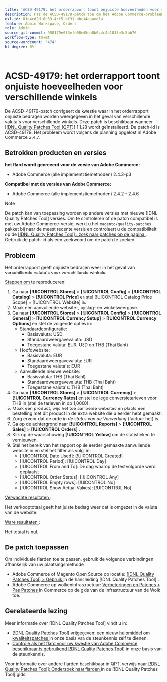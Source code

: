 ```yaml
---
title: 'ACSD-49179: het orderrapport toont onjuiste hoeveelheden voor verschillende winkels.'
description: Pas de ACSD-49179-patch toe om het Adobe Commerce-probleem op te lossen, waarbij in het orderrapport onjuiste bedragen worden weergegeven in het geval van verschillende valuta's voor verschillende winkels.
exl-id: 01e4cd2d-6c33-4cf5-bf31-bbc34eaaed1a
feature: Admin Workspace, Orders
role: Admin
source-git-commit: 958179e0f3efe08e65ea8b0c4c4e1015e3c5bb76
workflow-type: tm+mt
source-wordcount: '474'
ht-degree: 0%

---
```


# ACSD-49179: het orderrapport toont onjuiste hoeveelheden voor verschillende winkels

De ACSD-49179-patch corrigeert de kwestie waar in het orderrapport onjuiste bedragen worden weergegeven in het geval van verschillende valuta&#39;s voor verschillende winkels. Deze patch is beschikbaar wanneer [[!DNL Quality Patches Tool (QPT)]](/help/announcements/adobe-commerce-announcements/magento-quality-patches-released-new-tool-to-self-serve-quality-patches.md) 1.1.28 wordt geïnstalleerd. De patch-id is ACSD-49179. Het probleem wordt volgens de planning opgelost in Adobe Commerce 2.4.7.

## Betrokken producten en versies

**het flard wordt gecreeerd voor de versie van Adobe Commerce:**

* Adobe Commerce (alle implementatiemethoden) 2.4.3-p3

**Compatibel met de versies van Adobe Commerce:**

* Adobe Commerce (alle implementatiemethoden) 2.4.2 - 2.4.6

>[!NOTE]
>
>De patch kan van toepassing worden op andere versies met nieuwe [!DNL Quality Patches Tool] versies. Om te controleren of de patch compatibel is met uw Adobe Commerce-versie, werkt u het `magento/quality-patches` -pakket bij naar de meest recente versie en controleert u de compatibiliteit op de [[!DNL Quality Patches Tool] : zoek naar patches op de pagina ](https://experienceleague.adobe.com/tools/commerce-quality-patches/index.html?lang=nl-NL) . Gebruik de patch-id als een zoekwoord om de patch te zoeken.

## Probleem

Het orderrapport geeft onjuiste bedragen weer in het geval van verschillende valuta&#39;s voor verschillende winkels.

<u> Stappen om </u> te reproduceren:

1. Ga naar **[!UICONTROL Stores]** > **[!UICONTROL Config]** > **[!UICONTROL Catalog]** > **[!UICONTROL Price]** en stel [!UICONTROL Catalog Price Scope] = [!UICONTROL Website] in.
1. Maak een aanvullende website-, opslag- en winkelweergave.
1. Ga naar **[!UICONTROL Stores]** > **[!UICONTROL Config]** > **[!UICONTROL General]** > **[!UICONTROL Currency Setup]** > **[!UICONTROL Currency Options]** en stel de volgende opties in:
   * Standaardconfiguratie:
      * Basisvaluta: USD
      * Standaardweergavevaluta: USD
      * Toegestane valuta: EUR, USD en THB (Thai Baht)
   * Hoofdwebsite:
      * Basisvaluta: EUR
      * Standaardweergavevaluta: EUR
      * Toegestane valuta&#39;s: EUR
   * Aanvullende nieuwe website:
      * Basisvaluta: THB (Thai Baht)
      * Standaardweergavevaluta: THB (Thai Baht)
      * Toegestane valuta&#39;s: THB (Thai Baht)
1. Ga naar **[!UICONTROL Stores]** > **[!UICONTROL Currency]** > **[!UICONTROL Currency Rates]** en stel de lege conversietarieven voor THB in (stel de tarieven in op 1,0000).
1. Maak een product, wijs het toe aan beide websites en plaats een bestelling met dit product in de extra website die u eerder hebt gemaakt.
1. Zorg ervoor dat de orde in *de status van de Verwerking* (factuur het) is.
1. Ga op de achtergrond naar **[!UICONTROL Reports]** > **[!UICONTROL Sales]** > **[!UICONTROL Orders]** .
1. Klik op de waarschuwing **[!UICONTROL Yellow]** om de statistieken te vernieuwen.
1. Stel het bereik van het rapport op de eerder gemaakte aanvullende website in en stel het filter als volgt in:
   * [!UICONTROL Date Used]: [!UICONTROL Created]
   * [!UICONTROL Period]: [!UICONTROL Day]
   * [!UICONTROL From and To]: De dag waarop de testvolgorde werd geplaatst
   * [!UICONTROL Order Status]: [!UICONTROL Any]
   * [!UICONTROL Empty rows]: [!UICONTROL No]
   * [!UICONTROL Show Actual Values]: [!UICONTROL No]

<u> Verwachte resultaten </u>:

Het verkooptotaal geeft het juiste bedrag weer dat is omgezet in de valuta van de website.

<u> Ware resultaten </u>:

Het totaal is nul.

## De patch toepassen

Om individuele flarden toe te passen, gebruik de volgende verbindingen afhankelijk van uw plaatsingsmethode:

* Adobe Commerce of Magento Open Source op locatie: [[!DNL Quality Patches Tool]  > Gebruik ](https://experienceleague.adobe.com/docs/commerce-operations/tools/quality-patches-tool/usage.html?lang=nl-NL) in de handleiding [!DNL Quality Patches Tool] .
* Adobe Commerce op wolkeninfrastructuur: [ Verbeteringen en Patches > Pas Patches ](https://experienceleague.adobe.com/docs/commerce-cloud-service/user-guide/develop/upgrade/apply-patches.html?lang=nl-NL) in Commerce op de gids van de Infrastructuur van de Wolk toe.

## Gerelateerde lezing

Meer informatie over [!DNL Quality Patches Tool] vindt u in:

* [[!DNL Quality Patches Tool]  vrijgegeven: een nieuw hulpmiddel om kwaliteitspatches ](/help/announcements/adobe-commerce-announcements/magento-quality-patches-released-new-tool-to-self-serve-quality-patches.md) in onze basis van de steunkennis zelf te dienen.
* [ Controle als het flard voor uw kwestie van Adobe Commerce beschikbaar is gebruikend  [!DNL Quality Patches Tool]](/help/support-tools/patches-available-in-qpt-tool/check-patch-for-magento-issue-with-magento-quality-patches.md) in onze basis van de steunkennis.

Voor informatie over andere flarden beschikbaar in QPT, verwijs naar [[!DNL Quality Patches Tool]: Onderzoek naar flarden ](https://experienceleague.adobe.com/tools/commerce-quality-patches/index.html?lang=nl-NL) in de [!DNL Quality Patches Tool] gids.
